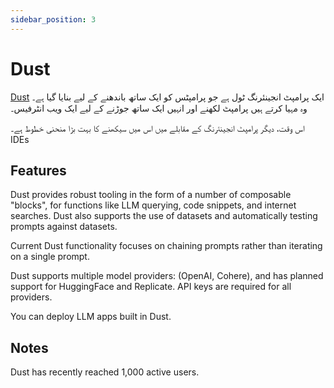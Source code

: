 ```yaml
---
sidebar_position: 3
---
```


# Dust 

[Dust](https://dust.tt/) ایک پرامپٹ انجینئرنگ ٹول ہے جو پرامپٹس کو ایک ساتھ باندھنے کے لیے بنایا گیا ہے۔ وہ مہیا کرتے ہیں
پرامپٹ لکھنے اور انہیں ایک ساتھ جوڑنے کے لیے ایک ویب انٹرفیس۔

اس وقت، دیگر پرامپٹ انجینئرنگ کے مقابلے میں اس میں سیکھنے کا بہت بڑا منحنی خطوط ہے۔
IDEs



## Features

Dust provides robust tooling in the form of a number of composable "blocks", for 
functions like LLM querying, code snippets, and internet searches. Dust also supports 
the use of datasets and automatically testing prompts against datasets. 

Current Dust functionality focuses on chaining prompts rather than iterating on a single prompt.

Dust supports multiple model providers: (OpenAI, Cohere), and has planned support for HuggingFace and Replicate. API keys are required for all providers.

You can deploy LLM apps built in Dust.

## Notes

Dust has recently reached 1,000 active users.

